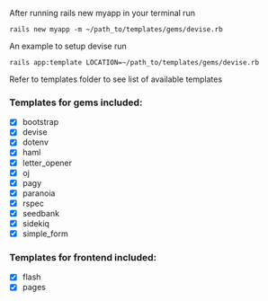 After running rails new myapp in your terminal run
```
rails new myapp -m ~/path_to/templates/gems/devise.rb
```

An example to setup devise run
```
rails app:template LOCATION=~/path_to/templates/gems/devise.rb
```

Refer to templates folder to see list of available templates
### Templates for gems included:
- [x] bootstrap
- [x] devise
- [x] dotenv
- [x] haml
- [x] letter_opener
- [x] oj
- [x] pagy
- [x] paranoia
- [x] rspec
- [x] seedbank
- [x] sidekiq
- [x] simple_form

### Templates for frontend included:
- [x] flash
- [x] pages
